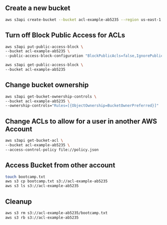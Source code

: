 ## Create a new bucket

```sh
aws s3api create-bucket --bucket acl-example-ab5235 --region us-east-1
```

## Turn off Block Public Access for ACLs

```sh
aws s3api put-public-access-block \
--bucket acl-example-ab5235 \
--public-access-block-configuration "BlockPublicAcls=false,IgnorePublicAcls=false,BlockPublicPolicy=true,RestrictPublicBuckets=true"
```

```sh
aws s3api get-public-access-block \
--bucket acl-example-ab5235
```

## Change bucket ownership

```sh
aws s3api get-bucket-ownership-controls \
--bucket acl-example-ab5235 \
--ownership-controls="Rules=[{ObjectOwnership=BucketOwnerPreferred}]"
```

## Change ACLs to allow for a user in another AWS Account
```sh
aws s3api get-bucket-acl \
--bucket acl-example-ab5235 \
--access-control-policy file://policy.json
```

## Access Bucket from other account
```sh
touch bootcamp.txt
aws s3 cp bootcamp.txt s3://acl-example-ab5235
aws s3 ls s3://acl-example-ab5235
```

## Cleanup

```sh
aws s3 rm s3://acl-example-ab5235/bootcamp.txt
aws s3 rb s3://acl-example-ab5235
```